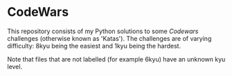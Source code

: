 # CodeWars
This repository consists of my Python solutions to some *Codewars* challenges (otherwise known as 'Katas').
The challenges are of varying difficulty: 8kyu being the easiest and 1kyu being the hardest.

Note that files that are not labelled (for example 6kyu) have an unknown kyu level.
